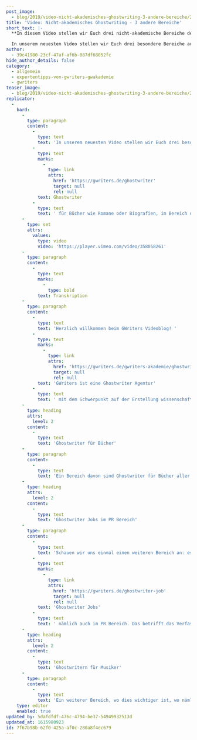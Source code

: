 ```yaml
---
post_image:
  - blog/2019/video-nicht-akademisches-ghostwriting-3-andere-bereiche/2019-09-05-Nicht-akademisches_Ghostwriting-3_andere_Bereiche_Classic.png
title: 'Video: Nicht-akademisches Ghostwriting - 3 andere Bereiche'
short_text: |-
  **In diesem Video stellen wir Euch drei nicht-akademische Bereiche des Ghostwriting vor: Ghostwriter für Bücher, PR und auch Ghostwriter für Musiker.**

  In unserem neuesten Video stellen wir Euch drei besondere Bereiche aus dem nicht-akademischen Ghostwriting vor...
author:
  - 39c41980-23cf-47af-af6b-087df68052fc
hide_author_details: false
category:
  - allgemein
  - expertentipps-von-gwriters-gwakademie
  - gwriters
teaser_image:
  - blog/2019/video-nicht-akademisches-ghostwriting-3-andere-bereiche/2019-09-05-Nicht-akademisches_Ghostwriting-3_andere_Bereiche_Classic.png
replicator:
  -
    bard:
      -
        type: paragraph
        content:
          -
            type: text
            text: 'In unserem neuesten Video stellen wir Euch drei besondere Bereiche aus dem nicht-akademischen Ghostwriting vor. Im Einzelnen sprechen wir über '
          -
            type: text
            marks:
              -
                type: link
                attrs:
                  href: 'https://gwriters.de/ghostwriter'
                  target: null
                  rel: null
            text: Ghostwriter
          -
            type: text
            text: ' für Bücher wie Romane oder Biografien, im Bereich des PR und auch Ghostwriter für Musiker. Dabei thematisieren wir die besonderen Anforderungen an Ghostwriter in diesen Bereichen und die Umstände, unter denen Ghostwriter in diesen Bereichen besonders häufig zum Einsatz kommen.'
      -
        type: set
        attrs:
          values:
            type: video
            video: 'https://player.vimeo.com/video/358058261'
      -
        type: paragraph
        content:
          -
            type: text
            marks:
              -
                type: bold
            text: Transkription
      -
        type: paragraph
        content:
          -
            type: text
            text: 'Herzlich willkommen beim GWriters Videoblog! '
          -
            type: text
            marks:
              -
                type: link
                attrs:
                  href: 'https://gwriters.de/gwriters-akademie/ghostwriter-und-agenturen'
                  target: null
                  rel: null
            text: 'GWriters ist eine Ghostwriter Agentur'
          -
            type: text
            text: ' mit dem Schwerpunkt auf der Erstellung wissenschaftlicher Texte. Heute möchten wir uns aber einmal mit dem nicht-akademischen Ghostwriting beschäftigen und stellen euch drei andere Bereiche vor, in denen ein Ghostwriter zur Anwendung kommt.'
      -
        type: heading
        attrs:
          level: 2
        content:
          -
            type: text
            text: 'Ghostwriter für Bücher'
      -
        type: paragraph
        content:
          -
            type: text
            text: 'Ein Bereich davon sind Ghostwriter für Bücher aller Art. Ob es sich um jegliche Art von Fiktionen, oder von Romanen handelt, oder um Biografien, wie in prominenten Beispielen von Dieter Bohlen oder Boris Becker. Hier können Ghostwriter natürlich zur Anwendung kommen. Ganz, ganz oft ist es auch einfach so, dass Menschen enorm gute Ideen haben, diese allerdings nicht umsetzen können, weil es am Schreibtalent mangelt. Auch hier bietet ein Ghostwriter natürlich entsprechend Abhilfe. Gerade bei lukrativen Buchprojekten ist es oftmals auch der Fall das Ghostwriter am Verkaufserlös beteiligt werden und dies ist natürlich eine besondere Art die Wertschätzung dem eigenen Ghostwriter entgegenzubringen. Solche Ghostwriter haben dann in der Regel sehr wenige, aber dafür sehr langfristige Projekte, weshalb ein außerordentlich gutes Zeitmanagement nötig ist.'
      -
        type: heading
        attrs:
          level: 2
        content:
          -
            type: text
            text: 'Ghostwriter Jobs im PR Bereich'
      -
        type: paragraph
        content:
          -
            type: text
            text: 'Schauen wir uns einmal einen weiteren Bereich an: es gibt '
          -
            type: text
            marks:
              -
                type: link
                attrs:
                  href: 'https://gwriters.de/ghostwriter-job'
                  target: null
                  rel: null
            text: 'Ghostwriter Jobs'
          -
            type: text
            text: ' nämlich auch im PR Bereich. Das betrifft das Verfassen von Reden, von Pressemitteilungen, manchmal das Verfassen von Unternehmensbüchern, die nur intern benötigt werden. Auch hier handelt es sich um weniger, aber langfristige Projekte, welche in enger Kooperation mit den entsprechenden Personen oder mit diesen entsprechenden Unternehmen durchgeführt werden. Ein solcher Ghostwriter braucht weniger eine extrem akademische Qualifikation, sondern wirklich enorm gutes sprachliches Talent. Dies ist in dem Fall weit, weit wichtiger als die fachlichen Qualifikationen.'
      -
        type: heading
        attrs:
          level: 2
        content:
          -
            type: text
            text: 'Ghostwritern für Musiker'
      -
        type: paragraph
        content:
          -
            type: text
            text: 'Ein weiterer Bereich, wo dies wichtiger ist, wo nämlich gerade der Punkt Kreativität wichtiger ist, ist in dem Fall von Ghostwritern für Musiker. Im Bereich von Liedtexten für Musiker und wo wirklich an mehreren Genres gearbeitet werden kann, wo die Ghostwriter eine enorme Kreativität mitbringen müssen und sich somit in den Arbeitsprozess kreativ einbringen können. Ich hoffe ich konnte euch so einmal drei interessante Bereiche, wo auch Ghostwriter zum Einsatz kommen vorstellen und freue mich, dass ihr wieder mit dabei wart.'
    type: editor
    enabled: true
updated_by: 5dafdfdf-476c-4794-be37-54949932513d
updated_at: 1615980923
id: 7f67b98b-62f0-425a-af0c-280a8f4ec679
---
```

